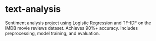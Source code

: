 # text-analysis
Sentiment analysis project using Logistic Regression and TF-IDF on the IMDB movie reviews dataset. Achieves 90%+ accuracy. Includes preprocessing, model training, and evaluation.
